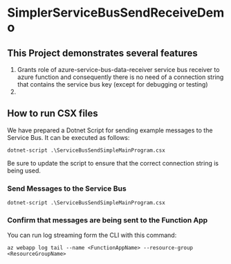 # SimplerServiceBusSendReceiveDemo

## This Project demonstrates several features

1. Grants role of azure-service-bus-data-receiver service bus receiver to azure function and consequently there is no need of a connection string that contains the service bus key (except for debugging or testing)
2. 



## How to run CSX files

We have prepared a Dotnet Script for sending example messages to the Service Bus. It can be executed as follows:

`dotnet-script .\ServiceBusSendSimpleMainProgram.csx`

Be sure to update the script to ensure that the correct connection string is being used.

### Send Messages to the Service Bus

`dotnet-script .\ServiceBusSendSimpleMainProgram.csx`

### Confirm that messages are being sent to the Function App

You can run log streaming form the CLI with this command:

`az webapp log tail --name <FunctionAppName> --resource-group <ResourceGroupName> `
